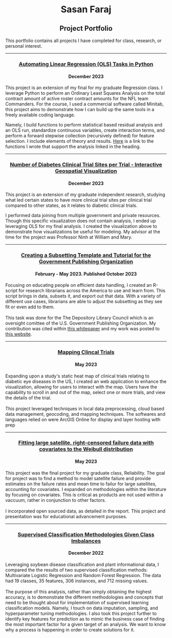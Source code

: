 <h1 align="center">Sasan Faraj</h1>
<h2 align="center">Project Portfolio</h2>

<p align="Left">
  This portfolio contains all projects I have completed for class, research, or personal interest.
</p>

<hr>

<h3 align="center"><a href ="https://sasan-faraj.github.io/RegressionFinalProject/"> Automating Linear Regression (OLS) Tasks in Python</a></h3>
<h4 align="Center"> December 2023 </h4>

<p align="Left">
This project is an extension of my final for my graduate Regression class. I leverage Python to perform an Ordinary Least Squares Analysis on the total contract amount of active roster contract amounts for the NFL team Commanders. For the course, I used a commercial software called Minitab, this project aims to demonstrate how I can build up the same tools in a freely available coding language. 

Namely, I build functions to perform statistical based residual analysis and an OLS run, standardize continuous variables, create interaction terms, and perform a forward stepwise collection (recursively defined) for feature selection. I include elements of theory and results. <a href ="https://sasan-faraj.github.io/RegressionFinalProject/RegressionFunctions.html"> Here</a> is a link to the functions I wrote that support the analysis linked in the heading.
  

  
</p>



<hr>

<h3 align="center"><a href ="https://experience.arcgis.com/experience/a5dd7b0e8dc1448782f624c7ce86ed29"> Number of Diabetes Clinical Trial Sites per Trial - Interactive Geospatial Visualization </a></h3>
<h4 align="Center"> December 2023 </h4>

<p align="Left">
This project is an extension of my graduate independent research, studying what led certain states to have more clinical trial sites per clinical trial compared to other states, as it relates to diabetic clinical trials.

I performed data joining from multiple government and private resources. Though this specific visualization does not contain analysis, I ended up leveraging OLS for my final analysis. I created the visualization above to demonstrate how visualizations be useful for modeling. My advisor at the time for the project was Professor Ninh at William and Mary.
  

</p>



<hr>

<h3 align="center"><a href ="https://sasan-faraj.github.io/DataSubsetting_GPOAnalysis/"> Creating a Subsetting Template and Tutorial for the Government Publishing Organization</a></h3>
<h4 align="Center">February - May 2023. Published October 2023 </h4>

<p align="Left">
Focusing on educating people on efficient data handling, I created an R-script for research librarians across the America to use and learn from. This script brings in data, subsets it, and export out that data. With a variety of different use cases, librarians are able to adjust the subsetting as they see fit or even add to them.
<br>
<br>
 This task was done for the The Depository Library Council which is an oversight comittee of the U.S. Government Publishing Organization. My contribution was cited within <a href = "https://fdlp.gov/sites/default/files/file_repo/dlc-covid19-fdlp-impact-first-report-10132023.pdf"> this whitepaper</a> and my work was posted to <a href="https://www.fdlp.gov/file-repository/988/r-data-analysis-q6-2021-biennial-survey"> this website</a>.
  
</p>




<hr>


<h3 align = "center"> <a href="https://experience.arcgis.com/experience/eed2f63af3fc40b7ba93b327e2ac44a2">Mapping Clincal Trials</a>  </h3>
<h4 align="Center">May 2023</h4>
<p align = "left">
  Expanding upon a study's static heat map of clinical trials relating to diabetic eye diseases in the US, I created an web application to enhance the visualization, allowing for users to interact with the map. Users have the capability to scroll in and out of the map, select one or more trials, and view the details of the trial. 
<br>
<br>
  This project leveraged techniques in local data preprocessing, cloud based data management, geocoding, and mapping techniques. The softwares and languages relied on were ArcGIS Online for display and layer hosting with prep


<hr>

<h3 align="center"><a href ="https://sasan-faraj.github.io/SatelliteReliability/"> Fitting large satellite, right-censored failure data with covariates to the Weibull distribution</a></h3>
<h4 align="Center">May 2023</h4>

<p align="Left">
  This project was the final project for my graduate class, Reliability. The goal for project was to find a method to model satellite failure and provide estimates on the failure rates and mean time to failur for large satellites, accounting for covariates. I expanded on methodologies within the literature by focusing on covariates. This is critical as products are not used within a vaccuum, rather in conjunction to other factors. 
<br>
 <br>
  I incorporated open sourced data, as detailed in the report. This project and presentation was for educational advancement purposes.
</p>










<hr>

<h3 align="center"><a href ="https://sasan-faraj.github.io/SoyBeanDiseaseClassification/"> Supervised Classification Methodologies Given Class Imbalances</a></h3>
<h4 align="Center">December 2022</h4>

<p align="Left">
  Leveraging soybean disease classification and plant informational data, I compared the the results of two supervised classification methods: Multivariate Logistic Regression and Random Forest Regression. The data had 19 classes, 35 features, 306 instances, and 712 missing values.
<br>
 <br>
  The purpose of this analysis, rather than simply obtaining the highest accuracy, is to demonstrate the different methodologies and concepts that need to be thought about for implementation of supervised learning classification models. Namely, I touch on data imputation, sampling, and hyperparameter tuning methodologies. I also took this project further to identify key features for prediction as to mimic the business case of finding the most important factor for a given target of an analysis. We want to know why a process is happening in order to create solutions for it.
</p>


